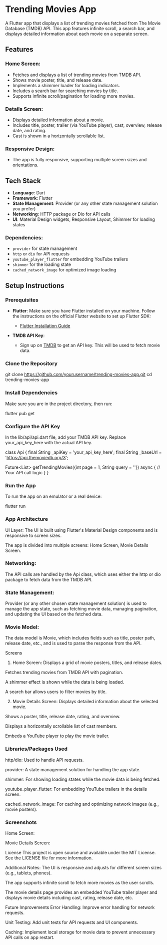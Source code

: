 # Trending Movies App

A Flutter app that displays a list of trending movies fetched from The Movie Database (TMDB) API. This app features infinite scroll, a search bar, and displays detailed information about each movie on a separate screen.

## Features

### Home Screen:
- Fetches and displays a list of trending movies from TMDB API.
- Shows movie poster, title, and release date.
- Implements a shimmer loader for loading indicators.
- Includes a search bar for searching movies by title.
- Supports infinite scroll/pagination for loading more movies.

### Details Screen:
- Displays detailed information about a movie.
- Includes title, poster, trailer (via YouTube player), cast, overview, release date, and rating.
- Cast is shown in a horizontally scrollable list.

### Responsive Design:
- The app is fully responsive, supporting multiple screen sizes and orientations.

## Tech Stack

- **Language**: Dart
- **Framework**: Flutter
- **State Management**: Provider (or any other state management solution you prefer)
- **Networking**: HTTP package or Dio for API calls
- **UI**: Material Design widgets, Responsive Layout, Shimmer for loading states

### Dependencies:
- `provider` for state management
- `http` or `dio` for API requests
- `youtube_player_flutter` for embedding YouTube trailers
- `shimmer` for the loading state
- `cached_network_image` for optimized image loading

## Setup Instructions

### Prerequisites

- **Flutter**: Make sure you have Flutter installed on your machine. Follow the instructions on the official Flutter website to set up Flutter SDK:
    - [Flutter Installation Guide](https://flutter.dev/docs/get-started/install)

- **TMDB API Key**:
    - Sign up on [TMDB](https://www.themoviedb.org/) to get an API key. This will be used to fetch movie data.

### Clone the Repository

git clone https://github.com/yourusername/trending-movies-app.git
cd trending-movies-app

### Install Dependencies
Make sure you are in the project directory, then run:

flutter pub get

### Configure the API Key
In the lib/api/api.dart file, add your TMDB API key. Replace your_api_key_here with the actual API key.

class Api {
  final String _apiKey = 'your_api_key_here';
  final String _baseUrl = 'https://api.themoviedb.org/3';

  Future<List<Movie>> getTrendingMovies({int page = 1, String query = ''}) async {
    // Your API call logic
  }
}
  ### Run the App
To run the app on an emulator or a real device:

flutter run

### App Architecture
UI Layer:
The UI is built using Flutter's Material Design components and is responsive to screen sizes.

The app is divided into multiple screens: Home Screen, Movie Details Screen.

### Networking:
The API calls are handled by the Api class, which uses either the http or dio package to fetch data from the TMDB API.

### State Management:
Provider (or any other chosen state management solution) is used to manage the app state, such as fetching movie data, managing pagination, and updating the UI based on the fetched data.

### Movie Model:
The data model is Movie, which includes fields such as title, poster path, release date, etc., and is used to parse the response from the API.

Screens
1. Home Screen:
Displays a grid of movie posters, titles, and release dates.

Fetches trending movies from TMDB API with pagination.

A shimmer effect is shown while the data is being loaded.

A search bar allows users to filter movies by title.

2. Movie Details Screen:
Displays detailed information about the selected movie.

Shows a poster, title, release date, rating, and overview.

Displays a horizontally scrollable list of cast members.

Embeds a YouTube player to play the movie trailer.

### Libraries/Packages Used
http/dio: Used to handle API requests.

provider: A state management solution for handling the app state.

shimmer: For showing loading states while the movie data is being fetched.

youtube_player_flutter: For embedding YouTube trailers in the details screen.

cached_network_image: For caching and optimizing network images (e.g., movie posters).

### Screenshots
Home Screen:

Movie Details Screen:

License
This project is open source and available under the MIT License. See the LICENSE file for more information.

Additional Notes:
The UI is responsive and adjusts for different screen sizes (e.g., tablets, phones).

The app supports infinite scroll to fetch more movies as the user scrolls.

The movie details page provides an embedded YouTube trailer player and displays movie details including cast, rating, release date, etc.

Future Improvements
Error Handling: Improve error handling for network requests.

Unit Testing: Add unit tests for API requests and UI components.

Caching: Implement local storage for movie data to prevent unnecessary API calls on app restart.
